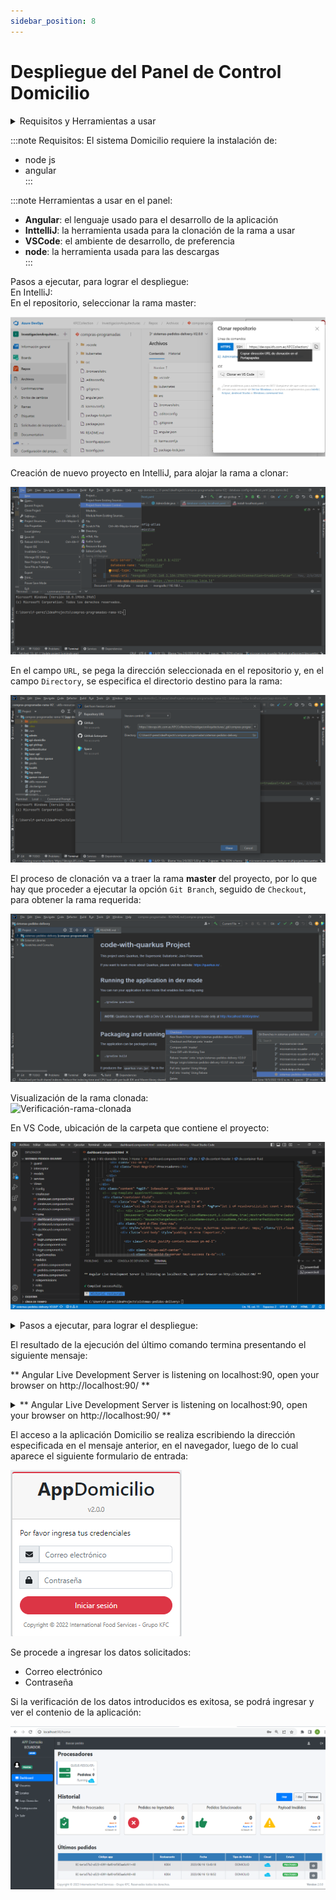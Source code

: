 ```yaml
---
sidebar_position: 8
---  
```


# Despliegue del Panel de Control Domicilio  

<details>
<summary>Requisitos y Herramientas a usar</summary>
<details>
  <summary>Requisitos:</summary>
  El panel del sistema Domicilio requiere la instalación de:   

  - node js  
  - angular 
</details>

<details>
  <summary>Herramientas:</summary>

  - **Angular**: el lenguaje usado para el desarrollo  de la aplicación  
  - **InttelliJ**: la herramienta usada para la clonación de la rama a usar  
  - **VSCode**:  el ambiente de desarrollo, de preferencia  
  - **node**: la herramienta usada para las descargas  
</details>
</details>


:::note Requisitos: 
El sistema Domicilio requiere la instalación de:   
- node js  
- angular  
:::

:::note Herramientas a usar en el panel:  

- **Angular**: el lenguaje usado para el desarrollo  de la aplicación  
- **InttelliJ**: la herramienta usada para la clonación de la rama a usar  
- **VSCode**:  el ambiente de desarrollo, de preferencia  
- **node**: la herramienta usada para las descargas  
:::

Pasos a ejecutar, para lograr el despliegue:  
En IntelliJ:  
En el repositorio, seleccionar la rama master:  

![Clonacion-de-rama-repositorio](/img/Clonacion-de-rama-repositorio.png)  

Creación de nuevo proyecto en IntelliJ, para alojar la rama a clonar:  

![Clonacion-de-rama-repositorio](/img/Nuevo-Proyecto-IntelliJ.png)  

En el campo `URL`, se pega la dirección seleccionada en el repositorio y, en el campo `Directory`, se especifica el directorio destino para la rama:  

![Dirección-URL-especificación-destino](/img/Pegado-dirección-URL-especificación-directorio-destino.png)  

El proceso de clonación va a traer la rama **master** del proyecto, por lo que hay que proceder a ejecutar la opción `Git Branch`, seguido de `Checkout`, para obtener la rama requerida:  

![Git-branch-Especificacion-de-rama-y-Checkout](/img/Git-branch-Especificacion-de-rama-y-Checkout.png)  

Visualización de la rama clonada:  
![Verificación-rama-clonada](/img/Sistemas_Pedidos_Delivery-Verificación-rama-clonada.png)

En VS Code, ubicación de la carpeta que contiene el proyecto:  

![VSCode-Rama-seleccionada](/img/VSCode-Rama-seleccionada.png)  


<details>
<summary>Pasos a ejecutar, para lograr el despliegue:</summary>
<details>
  <summary>En IntelliJ:</summary>
  Clonar la rama master 
  ![Clonacion-de-rama-repositorio](/img/Clonacion-de-rama-repositorio.png) 
  <p>Efectuada la clonación, se especifica la rama del proyecto con la que se va a trabajar, a través de la opción Checkout.</p>
</details>

<details>
  <summary>En VS Code:</summary>
  <p>Ubicación de la carpeta que contiene el proyecto</p> 
  <p>En la opción Terminal, ejecutar los siguientes comandos: </p> 
  <p>npm install --force  </p>
  <p>npm run start  </p>
</details>
</details>

El resultado de la ejecución del último comando termina presentando el siguiente mensaje:  


** Angular Live Development Server is listening on localhost:90, open your browser on http://localhost:90/ **  

<details>
  <summary>** Angular Live Development Server is listening on localhost:90, open your browser on http://localhost:90/ **</summary>


```js
> kfc-domicilio@0.0.0 start
> ng serve --port 90

⠹ Generating browser application bundles (phase: setup)...Processing legacy "View Engine" libraries:
- @swimlane/ngx-datatable [es2015/esm2015] (git+https://github.com/swimlane/ngx-datatable.git)
Encourage the library authors to publish an Ivy distribution.
✔ Browser application bundle generation complete.

Initial Chunk Files                               | Names                              |  Raw Size
vendor.js                                         | vendor                             |   3.35 MB |
scripts.js                                        | scripts                            |   2.35 MB |
styles.css, styles.js                             | styles                             |   2.13 MB |
polyfills.js                                      | polyfills                          | 319.83 kB |
main.js                                           | main                               |  21.49 kB |
runtime.js                                        | runtime                            |  14.60 kB |

                                                  | Initial Total                      |   8.18 MB

Lazy Chunk Files                                  | Names                              |  Raw Size
src_app_kfc-domicilio_kfc-domicilio_module_ts.js  | kfc-domicilio-kfc-domicilio-module |   3.72 MB |
node_modules_highlight_js_es_core_js.js           | highlight-js-lib-core              |  74.90 kB |
node_modules_highlight_js_es_languages_json_js.js | highlight-js-lib-languages-json    |   1.91 kB |

Build at: 2023-06-07T19:56:45.285Z - Hash: f2a2273b79b847b9 - Time: 44195ms

./node_modules/admin-lte/dist/css/adminlte.min.css.webpack[javascript/auto]!=!./node_modules/css-loader/dist/cjs.js??ruleSet[1].rules[5].rules[0].oneOf[0].use[1]!./node_modules/postcss-loader/dist/cjs.js??ruleSet[1].rules[5].rules[0].oneOf[0].use[2]!./node_modules/admin-lte/dist/css/adminlte.min.css - Warning: Module Warning (from ./node_modules/postcss-loader/dist/cjs.js):
Warning

(11:62244) autoprefixer: Replace color-adjust to print-color-adjust. The color-adjust shorthand is currently deprecated.


** Angular Live Development Server is listening on localhost:90, open your browser on http://localhost:90/ **


√ Compiled successfully.
✔ Browser application bundle generation complete  
```  

</details>  

El acceso a la aplicación Domicilio se realiza escribiendo la dirección especificada en el mensaje anterior, en el navegador, luego de lo cual aparece el siguiente formulario de entrada:  

![Front-end-Ingreso](/img/Domicilio-Front-end-Ingreso.png)  


Se procede a ingresar los datos solicitados:  
- Correo electrónico  
- Contraseña  

Si la verificación de los datos introducidos es exitosa, se podrá ingresar y ver el contenio de la aplicación:  

![App-Domicilio-Panel](/img/App-Domicilio-Panel.png)  
